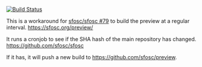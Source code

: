 [![Build Status](https://drone.sfosc.robin-it.com/api/badges/Beanow/sfosc-drone-cron/status.svg)](https://drone.sfosc.robin-it.com/Beanow/sfosc-drone-cron)

This is a workaround for [sfosc/sfosc #79](https://github.com/sfosc/sfosc/issues/79) to build the preview at a regular interval.
https://sfosc.org/preview/

It runs a cronjob to see if the SHA hash of the main repository has changed.
https://github.com/sfosc/sfosc

If it has, it will push a new build to https://github.com/sfosc/preview.
